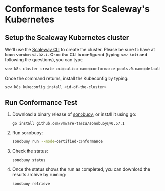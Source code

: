# Conformance tests for Scaleway's Kubernetes

## Setup the Scaleway Kubernetes cluster

We'll use the [Scaleway CLI](https://github.com/scaleway/scaleway-cli/) to create the cluster. Please be sure to have at least version `v2.32.1`.
Once the CLI is configured (typing `scw init` and following the questions), you can type:

```bash
scw k8s cluster create cni=calico name=conformance pools.0.name=default pools.0.size=2 pools.0.node-type=dev1_l version=1.30.2 --wait
```

Once the command returns, install the Kubeconfig by typing:

```bash
scw k8s kubeconfig install <id-of-the-cluster>
```

## Run Conformance Test

1. Download a binary release of [sonobuoy](https://github.com/vmware-tanzu/sonobuoy/releases), or install it using go:

    ```bash
    go install github.com/vmware-tanzu/sonobuoy@v0.57.1
    ```

2. Run sonobuoy:

    ```bash
    sonobuoy run --mode=certified-conformance
    ```

3. Check the status:

    ```bash
    sonobuoy status
    ```

4. Once the status shows the run as completed, you can download the results archive by running:

    ```bash
    sonobuoy retrieve
    ```
